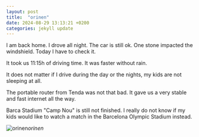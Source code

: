```yaml
---
layout: post
title:  "orinen"
date: 2024-08-29 13:13:21 +0200
categories: jekyll update
---
```

I am back home. I drove all night. The car is still ok. One stone impacted the windshield. Today I have to check it.   

It took us 11:15h of driving time. It was faster without rain.  

It does not matter if I drive during the day or the nights, my kids are not sleeping at all.   

The portable router from Tenda was not that bad. It gave us a very stable and fast internet all the way.   

Barca Stadium "Camp Nou" is still not finished. I really do not know if my kids would like to watch a match in the Barcelona Olympic Stadium instead.





![orinen]()*orinen*&nbsp;



[jekyll-docs]: https://jekyllrb.com/docs/home
[jekyll-gh]:   https://github.com/jekyll/jekyll
[jekyll-talk]: https://talk.jekyllrb.com/
